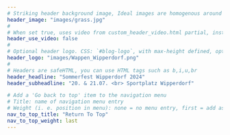 ```yaml
---
# Striking header background image, Ideal images are homogenous around the centre and contrasting to the text. Non-ideal images can use `title_guard`
header_image: "images/grass.jpg"
#
# When set true, uses video from custom_header_video.html partial, instead of header_image
header_use_video: false
#
# Optional header logo. CSS: `#blog-logo`, with max-height defined, optimize to prevent scaling
header_logo: "images/Wappen_Wipperdorf.png"
#
# Headers are safeHTML, you can use HTML tags such as b,i,u,br
header_headline: "Sommerfest Wipperdorf 2024"
header_subheadline: "20. & 21.07. <br> Sportplatz Wipperdorf"

# Add a 'Go back to top' item to the navigation menu
# Title: name of navigation menu entry
# Weight (i. e. position in menu): none = no menu entry, first = add as first entry, last = ad as last entry
nav_to_top_title: "Return To Top"
nav_to_top_weight: last
---
```

